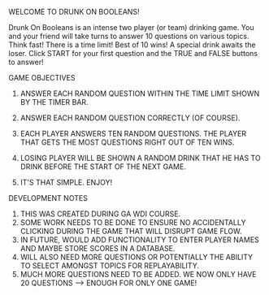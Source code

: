WELCOME TO DRUNK ON BOOLEANS!

Drunk On Booleans is an intense two player (or team) drinking game. You and your friend will take turns to answer
10 questions on various topics. Think fast! There is a time limit! Best of 10 wins! A special drink awaits the
loser. Click START for your first question and the TRUE and FALSE buttons to answer!

GAME OBJECTIVES
1) ANSWER EACH RANDOM QUESTION WITHIN THE TIME LIMIT SHOWN BY THE TIMER BAR.

2) ANSWER EACH RANDOM QUESTION CORRECTLY (OF COURSE).

3) EACH PLAYER ANSWERS TEN RANDOM QUESTIONS. THE PLAYER THAT GETS THE MOST QUESTIONS RIGHT OUT OF TEN WINS.

4) LOSING PLAYER WILL BE SHOWN A RANDOM DRINK THAT HE HAS TO DRINK BEFORE THE START OF THE NEXT GAME.

5) IT'S THAT SIMPLE. ENJOY!


DEVELOPMENT NOTES
1) THIS WAS CREATED DURING GA WDI COURSE.
2) SOME WORK NEEDS TO BE DONE TO ENSURE NO ACCIDENTALLY CLICKING DURING THE GAME THAT WILL DISRUPT GAME FLOW.
3) IN FUTURE, WOULD ADD FUNCTIONALITY TO ENTER PLAYER NAMES AND MAYBE STORE SCORES IN A DATABASE.
4) WILL ALSO NEED MORE QUESTIONS OR POTENTIALLY THE ABILITY TO SELECT AMONGST TOPICS FOR REPLAYABILITY.
5) MUCH MORE QUESTIONS NEED TO BE ADDED. WE NOW ONLY HAVE 20 QUESTIONS --> ENOUGH FOR ONLY ONE GAME!